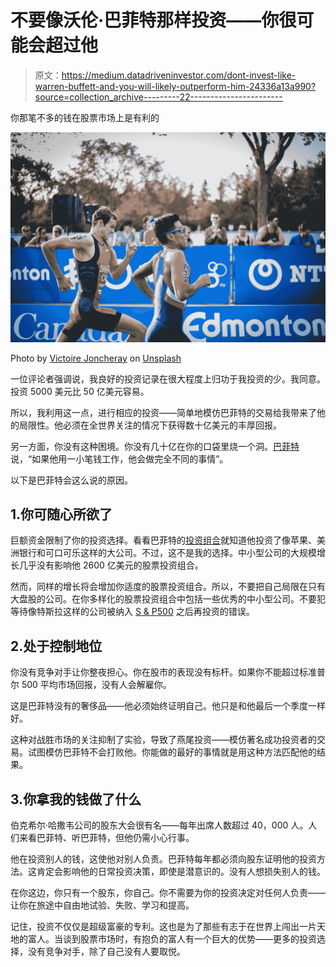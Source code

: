 # 不要像沃伦·巴菲特那样投资——你很可能会超过他

> 原文：<https://medium.datadriveninvestor.com/dont-invest-like-warren-buffett-and-you-will-likely-outperform-him-24336a13a990?source=collection_archive---------22----------------------->

你那笔不多的钱在股票市场上是有利的

![](img/4f92650af4f4b44584fe9dbfd7ab2977.png)

Photo by [Victoire Joncheray](https://unsplash.com/@victoire_jonch?utm_source=medium&utm_medium=referral) on [Unsplash](https://unsplash.com?utm_source=medium&utm_medium=referral)

一位评论者强调说，我良好的投资记录在很大程度上归功于我投资的少。我同意。投资 5000 美元比 50 亿美元容易。

所以，我利用这一点，进行相应的投资——简单地模仿巴菲特的交易给我带来了他的局限性。他必须在全世界关注的情况下获得数十亿美元的丰厚回报。

另一方面，你没有这种困境。你没有几十亿在你的口袋里烧一个洞。[巴菲特](https://buffett.cnbc.com/video/2007/05/05/morning-session---2007-berkshire-hathaway-annual-meeting.html?&start=8757.13)说，“如果他用一小笔钱工作，他会做完全不同的事情”。

以下是巴菲特会这么说的原因。

## 1.你可随心所欲了

巨额资金限制了你的投资选择。看看巴菲特的[投资组合](https://www.cnbc.com/berkshire-hathaway-portfolio/)就知道他投资了像苹果、美洲银行和可口可乐这样的大公司。不过，这不是我的选择。中小型公司的大规模增长几乎没有影响他 2600 亿美元的股票投资组合。

然而，同样的增长将会增加你适度的股票投资组合。所以，不要把自己局限在只有大盘股的公司。在你多样化的股票投资组合中包括一些优秀的中小型公司。不要犯等待像特斯拉这样的公司被纳入 [S & P500](https://www.cnbc.com/2020/11/30/teslas-stock-will-be-added-to-the-sp-500-in-a-single-step-before-the-open-on-dec-21.html) 之后再投资的错误。

## 2.处于控制地位

你没有竞争对手让你整夜担心。你在股市的表现没有标杆。如果你不能超过标准普尔 500 平均市场回报，没有人会解雇你。

这是巴菲特没有的奢侈品——他必须始终证明自己。他只是和他最后一个季度一样好。

这种对战胜市场的关注抑制了实验，导致了燕尾投资——模仿著名成功投资者的交易。试图模仿巴菲特不会打败他。你能做的最好的事情就是用这种方法匹配他的结果。

## 3.你拿我的钱做了什么

伯克希尔·哈撒韦公司的股东大会很有名——每年出席人数超过 40，000 人。人们来看巴菲特、听巴菲特，但他仍需小心行事。

他在投资别人的钱，这使他对别人负责。巴菲特每年都必须向股东证明他的投资方法。这肯定会影响他的日常投资决策，即使是潜意识的。没有人想损失别人的钱。

在你这边，你只有一个股东，你自己。你不需要为你的投资决定对任何人负责——让你在旅途中自由地试验、失败、学习和提高。

记住，投资不仅仅是超级富豪的专利。这也是为了那些有志于在世界上闯出一片天地的富人。当谈到股票市场时，有抱负的富人有一个巨大的优势——更多的投资选择，没有竞争对手，除了自己没有人要取悦。